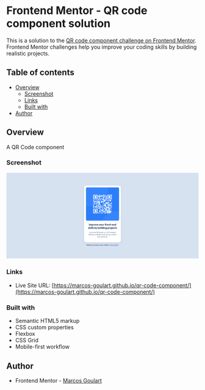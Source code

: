 # Frontend Mentor - QR code component solution

This is a solution to the [QR code component challenge on Frontend Mentor](https://www.frontendmentor.io/challenges/qr-code-component-iux_sIO_H). Frontend Mentor challenges help you improve your coding skills by building realistic projects. 

## Table of contents

- [Overview](#overview)
  - [Screenshot](#screenshot)
  - [Links](#links)
  - [Built with](#built-with)
- [Author](#author)

## Overview
A QR Code component
### Screenshot

![](./images/screenshot.png)


### Links

- Live Site URL: [https://marcos-goulart.github.io/qr-code-component/](https://marcos-goulart.github.io/qr-code-component/)

### Built with

- Semantic HTML5 markup
- CSS custom properties
- Flexbox
- CSS Grid
- Mobile-first workflow


## Author

- Frontend Mentor - [Marcos Goulart](https://www.frontendmentor.io/profile/marcos-goulart)

